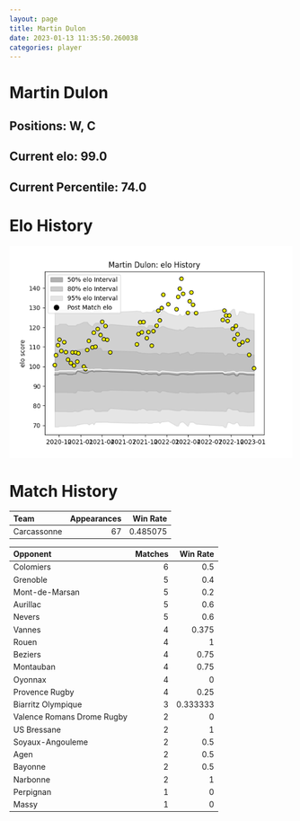 ```yaml
---  
layout: page  
title: Martin Dulon  
date: 2023-01-13 11:35:50.260038  
categories: player  
---
```

# Martin Dulon

## Positions: W, C

## Current elo: 99.0

## Current Percentile: 74.0

# Elo History


![elo history](history_MartinDulon.png)
# Match History


| Team        |   Appearances |   Win Rate |
|:------------|--------------:|-----------:|
| Carcassonne |            67 |   0.485075 |

| Opponent                   |   Matches |   Win Rate |
|:---------------------------|----------:|-----------:|
| Colomiers                  |         6 |   0.5      |
| Grenoble                   |         5 |   0.4      |
| Mont-de-Marsan             |         5 |   0.2      |
| Aurillac                   |         5 |   0.6      |
| Nevers                     |         5 |   0.6      |
| Vannes                     |         4 |   0.375    |
| Rouen                      |         4 |   1        |
| Beziers                    |         4 |   0.75     |
| Montauban                  |         4 |   0.75     |
| Oyonnax                    |         4 |   0        |
| Provence Rugby             |         4 |   0.25     |
| Biarritz Olympique         |         3 |   0.333333 |
| Valence Romans Drome Rugby |         2 |   0        |
| US Bressane                |         2 |   1        |
| Soyaux-Angouleme           |         2 |   0.5      |
| Agen                       |         2 |   0.5      |
| Bayonne                    |         2 |   0.5      |
| Narbonne                   |         2 |   1        |
| Perpignan                  |         1 |   0        |
| Massy                      |         1 |   0        |